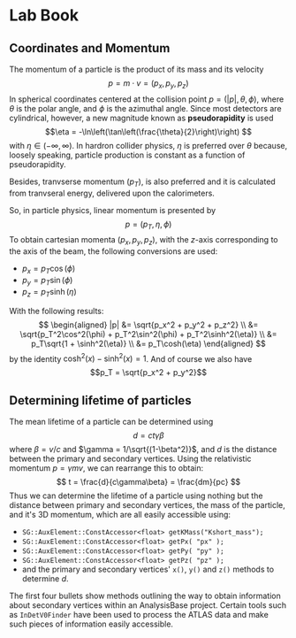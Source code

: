 # Lab Book

## Coordinates and Momentum 
The momentum of a particle is the product of its mass and its velocity
$$ p = m\cdot v = (p_x, p_y, p_z)$$
In spherical coordinates centered at the collision point
$p =(|p|, \theta, \phi)$, where $\theta$ is the polar angle, and $\phi$
is the azimuthal angle. Since most detectors are cylindrical, however, 
a new magnitude known as **pseudorapidity** is used
$$\eta = -\ln\left(\tan\left(\frac{\theta}{2}\right)\right) $$
with $\eta \in (-\infty, \infty)$. In hardron collider physics, $\eta$ is 
preferred over $\theta$ because, loosely speaking, particle production 
is constant as a function of pseudorapidity.

Besides, tranvserse momentum ($p_T$), is also preferred and it is 
calculated from tranvseral energy, delivered upon the calorimeters.

So, in particle physics, linear momentum is presented by 
$$p = (p_T, \eta, \phi)$$
To obtain cartesian momenta $(p_x, p_y, p_z)$, with the $z$-axis 
corresponding to the axis of the beam, the following conversions are used:
 - $p_x = p_T\cos(\phi)$
 - $p_y = p_T\sin(\phi)$
 - $p_z = p_T\sinh(\eta)$

With the following results:
$$
\begin{aligned}
 |p| &= \sqrt{p_x^2 + p_y^2 + p_z^2} \\
     &= \sqrt{p_T^2\cos^2(\phi) + p_T^2\sin^2(\phi) + p_T^2\sinh^2(\eta)} \\
     &= p_T\sqrt{1 + \sinh^2(\eta)} \\
     &= p_T\cosh(\eta)
\end{aligned}
$$
by the identity $\cosh^2(x) - \sinh^2(x) = 1$. And of course we also have
$$p_T = \sqrt{p_x^2 + p_y^2}$$

## Determining lifetime of particles
The mean lifetime of a particle can be determined using
$$ d = ct\gamma\beta$$
where $\beta = v/c$ and $\gamma = 1/\sqrt{(1-\beta^2)}$, and $d$ is the distance
between the primary and secondary vertices. Using the relativistic
momentum $p = \gamma m v$, we can rearrange this to obtain:
$$ t = \frac{d}{c\gamma\beta} = \frac{dm}{pc} $$
Thus we can determine the lifetime of a particle using nothing but the distance
between primary and secondary vertices, the mass of the particle, and it's 3D 
momentum, which are all easily accessible using: 
  - `SG::AuxElement::ConstAccessor<float> getKMass("Kshort_mass");`
  - `SG::AuxElement::ConstAccessor<float> getPx( "px" );`
  - `SG::AuxElement::ConstAccessor<float> getPy( "py" );`
  - `SG::AuxElement::ConstAccessor<float> getPz( "pz" );`
  - and the primary and secondary vertices' `x()`, `y()` and `z()` methods to 
  determine $d$.

The first  four bullets show methods outlining the way to obtain information 
about secondary vertices within an AnalysisBase project. Certain tools 
such as `InDetV0Finder` have been used to process the ATLAS data and make 
such pieces of information easily accessible.

